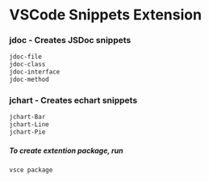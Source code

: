 # VSCode Snippets Extension
### jdoc - Creates JSDoc snippets

``` BASH
jdoc-file
jdoc-class
jdoc-interface
jdoc-method
```

### jchart - Creates echart snippets

``` BASH
jchart-Bar
jchart-Line
jchart-Pie
```

##### To create extention package, run

``` BASH
vsce package
```